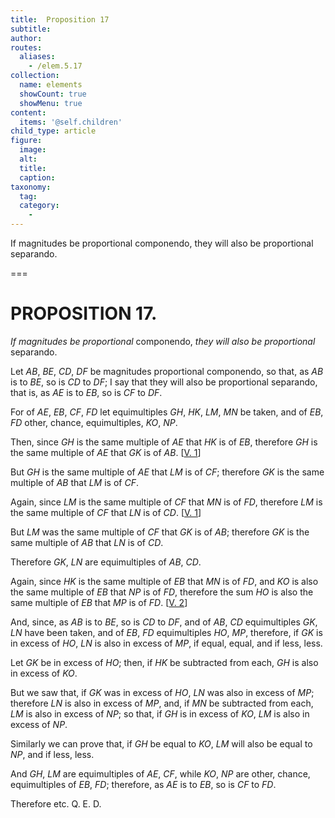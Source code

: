 ```yaml
---
title:  Proposition 17
subtitle: 
author:
routes:
  aliases:
    - /elem.5.17
collection:
  name: elements
  showCount: true
  showMenu: true
content:
  items: '@self.children'
child_type: article
figure:
  image:
  alt:
  title:
  caption:
taxonomy:
  tag:
  category:
    - 
---
```


<p><emph>If magnitudes be proportional</emph>
       <foreign lang="la">componendo</foreign>, <emph>they will also be proportional</emph>
       <foreign lang="la">separando</foreign>. </p>

===

<h1>PROPOSITION 17.</h1>
<p><em>If magnitudes be proportional</em>
       <foreign lang="la">componendo</foreign>, <em>they will also be proportional</em>
       <foreign lang="la">separando</foreign>. </p>

<p>Let <em>AB</em>, <em>BE</em>, <em>CD</em>, <em>DF</em> be magnitudes proportional <foreign lang="la">componendo</foreign>, so that, as <em>AB</em> is to <em>BE</em>, so is <em>CD</em> to <em>DF</em>; I say that they will also be proportional <foreign lang="la">separando</foreign>, that is, as <em>AE</em> is to <em>EB</em>, so is <em>CF</em> to <em>DF</em>. </p>

<p>For of <em>AE</em>, <em>EB</em>, <em>CF</em>, <em>FD</em> let equimultiples <em>GH</em>, <em>HK</em>, <em>LM</em>, <em>MN</em> be taken, and of <em>EB</em>, <em>FD</em> other, chance, equimultiples, <em>KO</em>, <em>NP</em>. <pb n="167"/></p>

<p>Then, since <em>GH</em> is the same multiple of <em>AE</em> that <em>HK</em> is of <em>EB</em>, therefore <em>GH</em> is the same multiple of <em>AE</em> that <em>GK</em> is of <em>AB</em>. [<a href="/elem.5.1">V. 1</a>] </p>

<p>But <em>GH</em> is the same multiple of <em>AE</em> that <em>LM</em> is of <em>CF</em>; therefore <em>GK</em> is the same multiple of <em>AB</em> that <em>LM</em> is of <em>CF</em>. 
      </p>

<p>Again, since <em>LM</em> is the same multiple of <em>CF</em> that <em>MN</em> is of <em>FD</em>, therefore <em>LM</em> is the same multiple of <em>CF</em> that <em>LN</em> is of <em>CD</em>. [<a href="/elem.5.1">V. 1</a>] </p>

<p>But <em>LM</em> was the same multiple of <em>CF</em> that <em>GK</em> is of <em>AB</em>; therefore <em>GK</em> is the same multiple of <em>AB</em> that <em>LN</em> is of <em>CD</em>. </p>

<p>Therefore <em>GK</em>, <em>LN</em> are equimultiples of <em>AB</em>, <em>CD</em>. </p>

<p>Again, since <em>HK</em> is the same multiple of <em>EB</em> that <em>MN</em> is of <em>FD</em>, <span class="center">and <em>KO</em> is also the same multiple of <em>EB</em> that <em>NP</em> is of <em>FD</em>, therefore the sum <em>HO</em> is also the same multiple of <em>EB</em> that <em>MP</em> is of <em>FD</em>. [<a href="/elem.5.2">V. 2</a>]</span>
      </p>

<p>And, since, as <em>AB</em> is to <em>BE</em>, so is <em>CD</em> to <em>DF</em>, and of <em>AB</em>, <em>CD</em> equimultiples <em>GK</em>, <em>LN</em> have been taken, and of <em>EB</em>, <em>FD</em> equimultiples <em>HO</em>, <em>MP</em>, therefore, if <em>GK</em> is in excess of <em>HO</em>, <em>LN</em> is also in excess of <em>MP</em>, if equal, equal, and if less, less. </p>

<p>Let <em>GK</em> be in excess of <em>HO</em>; then, if <em>HK</em> be subtracted from each, <span class="center"><em>GH</em> is also in excess of <em>KO</em>.</span>
      </p>

<p>But we saw that, if <em>GK</em> was in excess of <em>HO</em>, <em>LN</em> was also in excess of <em>MP</em>; <span class="center">therefore <em>LN</em> is also in excess of <em>MP</em>,</span>
       <pb n="168"/>and, if <em>MN</em> be subtracted from each, <span class="center"><em>LM</em> is also in excess of <em>NP</em>;</span> so that, if <em>GH</em> is in excess of <em>KO</em>, <em>LM</em> is also in excess of <em>NP</em>. </p>

<p>Similarly we can prove that, if <em>GH</em> be equal to <em>KO</em>, <em>LM</em> will also be equal to <em>NP</em>, and if less, less. </p>

<p>And <em>GH</em>, <em>LM</em> are equimultiples of <em>AE</em>, <em>CF</em>, while <em>KO</em>, <em>NP</em> are other, chance, equimultiples of <em>EB</em>, <em>FD</em>; <span class="center">therefore, as <em>AE</em> is to <em>EB</em>, so is <em>CF</em> to <em>FD</em>.</span>
      </p>

<p>Therefore etc. Q. E. D.</p>
